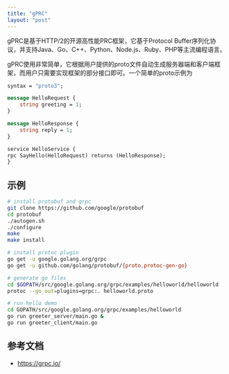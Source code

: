 ```yaml
---
title: "gPRC"
layout: "post"
---
```


gPRC是基于HTTP/2的开源高性能PRC框架，它基于Protocol Buffer序列化协议，并支持Java、Go、C++、Python、Node.js、Ruby、PHP等主流编程语言。

gPRC使用非常简单，它根据用户提供的proto文件自动生成服务器端和客户端框架，而用户只需要实现框架的部分接口即可。一个简单的proto示例为

```proto
syntax = "proto3";

message HelloRequest {
    string greeting = 1;
}

message HelloResponse {
    string reply = 1;
}

service HelloService {
rpc SayHello(HelloRequest) returns (HelloResponse);
}
```

## 示例

```sh
# install protobuf and grpc
git clone https://github.com/google/protobuf
cd protobuf
./autogen.sh
./configure
make
make install

# install protoc plugin
go get -u google.golang.org/grpc
go get -u github.com/golang/protobuf/{proto,protoc-gen-go}

# generate go files
cd $GOPATH/src/google.golang.org/grpc/examples/helloworld/helloworld
protoc --go_out=plugins=grpc:. helloworld.proto

# run hello demo
cd GOPATH/src/google.golang.org/grpc/examples/helloworld
go run greeter_server/main.go &
go run greeter_client/main.go
```

## 参考文档

- <https://grpc.io/>
